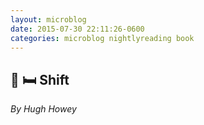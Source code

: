 ```yaml
---
layout: microblog
date: 2015-07-30 22:11:26-0600
categories: microblog nightlyreading book
---
```

## 📖 🛏 Shift
*By Hugh Howey*